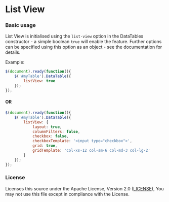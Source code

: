 # List View

### Basic usage

List View is initialised using the `list-view` option in the DataTables constructor - a simple boolean `true` will enable the feature. Further options can be specified using this option as an object - see the documentation for details.

Example:

```js
$(document).ready(function(){
    $('#myTable').DataTable({
    	listView: true
    });
});
```

#### OR

```js
$(document).ready(function(){
    $('#myTable').DataTable({
    	listView: {
            layout: true,
            columnFilters: false,
            checkbox: false,
            checkboxTemplate: '<input type="checkbox">',
            grid: true,
            gridTemplate: 'col-xs-12 col-sm-6 col-md-3 col-lg-2'
        }
    });
});
```
### License

Licenses this source under the Apache License, Version 2.0 ([LICENSE](LICENSE)), You may not use this file except in compliance with the License.
